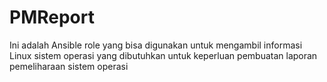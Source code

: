 # PMReport
Ini adalah Ansible role yang bisa digunakan untuk mengambil informasi Linux sistem operasi yang dibutuhkan untuk keperluan pembuatan laporan pemeliharaan sistem operasi
